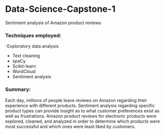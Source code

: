# Data-Science-Capstone-1
Sentiment analysis of Amazon product reviews
### Techniques employed:
-Exploratory data analysis
- Text cleaning
- spaCy
- Scikit-learn
- WordCloud
- Sentiment analysis
### Summary: </br>
  Each day, millions of people leave reviews on Amazon regarding their experience with
different products. Sentiment analysis regarding specific product types can provide insight as to what
customer preferences exist as well as frustrations. Amazon product reviews for electronic products were
explored, cleaned, and analyzed in order to determine which products were most successful and which
ones were least liked by customers.
